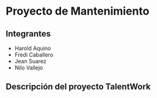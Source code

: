 # Proyecto de Mantenimiento
## Integrantes
- Harold Aquino
- Fredi Caballero
- Jean Suarez
- Nilo Vallejo

## Descripción del proyecto TalentWork
